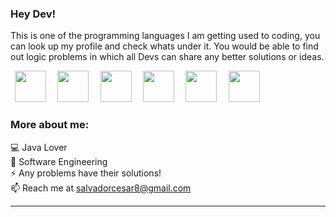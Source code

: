 
### Hey Dev! 

This is one of the programming languages I am getting used to coding, you can look up my profile and check whats under it. You would be able to find out logic problems in which all Devs can share any better solutions or ideas.
 

<p align="left">
  <code> <img height="50" src="https://www.vectorlogo.zone/logos/java/java-ar21.svg"> </code> 
  <code> <img height="50" src="https://www.vectorlogo.zone/logos/reactjs/reactjs-ar21.svg"> </code>
  <code> <img height="50" src="https://www.vectorlogo.zone/logos/mysql/mysql-ar21.svg"> </code>
  <code> <img height="50" src="https://www.vectorlogo.zone/logos/google_cloud/google_cloud-ar21.svg"> </code> 
 <code> <img height="50" src="https://www.vectorlogo.zone/logos/microsoft_azure/microsoft_azure-ar21.svg"> </code> 
  <code> <img height="50" src="https://www.vectorlogo.zone/logos/linux/linux-ar21.svg"> </code> 
  </p>



### More about me:<br>
💻 Java Lover<br>
📜 Software Engineering<br>
⚡ Any problems have their solutions!<br>
📫 Reach me at salvadorcesar8@gmail.com <br>


------

